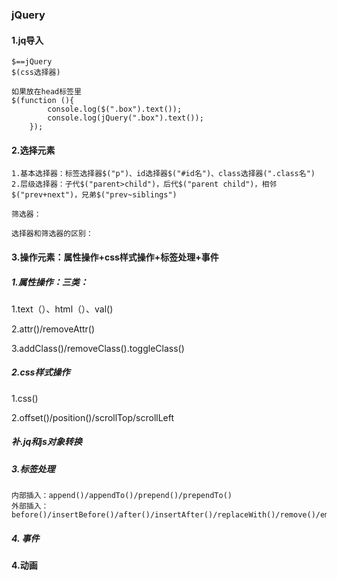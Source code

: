 ### jQuery

#### 1.jq导入

```
$==jQuery 
$(css选择器)

如果放在head标签里
$(function (){
        console.log($(".box").text());
        console.log(jQuery(".box").text());
    });
```

#### 2.选择元素

```
1.基本选择器：标签选择器$("p")、id选择器$("#id名")、class选择器(".class名")
2.层级选择器：子代$("parent>child")，后代$("parent child")，相邻$("prev+next")，兄弟$("prev~siblings")
```

```
筛选器：

```

```
选择器和筛选器的区别：

```

#### 3.操作元素：属性操作+css样式操作+标签处理+事件

##### 1.属性操作：三类：

1.text（）、html（）、val()

2.attr()/removeAttr()

3.addClass()/removeClass().toggleClass()

##### 2.css样式操作

1.css()

2.offset()/position()/scrollTop/scrollLeft

##### 补.jq和js对象转换

##### 3.标签处理

```
内部插入：append()/appendTo()/prepend()/prependTo()
外部插入：before()/insertBefore()/after()/insertAfter()/replaceWith()/remove()/empty()/clone()
```

##### 4. 事件

#### 4.动画







































